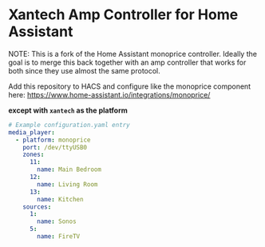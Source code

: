 # Xantech Amp Controller for Home Assistant

NOTE: This is a fork of the Home Assistant monoprice controller. Ideally the goal
is to merge this back together with an amp controller that works for both since
they use almost the same protocol.

Add this repository to HACS and configure like the monoprice component here:
https://www.home-assistant.io/integrations/monoprice/

**except with `xantech` as the platform**

```yaml
# Example configuration.yaml entry
media_player:
  - platform: monoprice
    port: /dev/ttyUSB0
    zones:
      11:
        name: Main Bedroom
      12:
        name: Living Room
      13:
        name: Kitchen
    sources:
      1:
        name: Sonos
      5:
        name: FireTV
```

